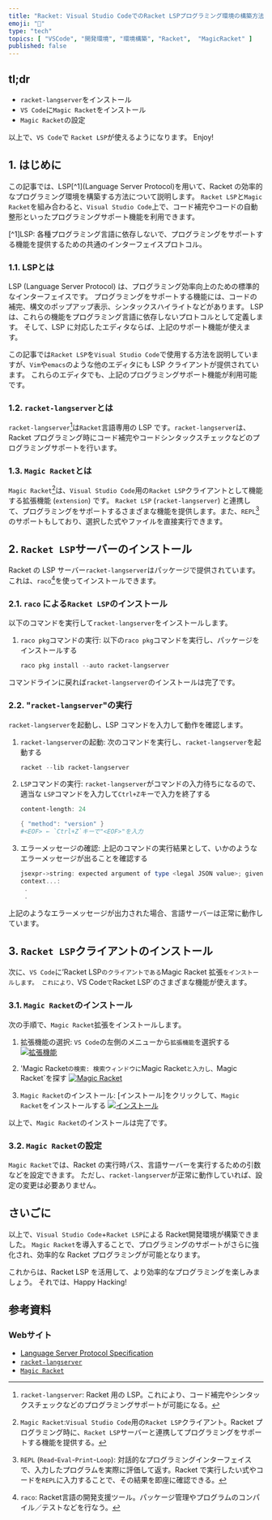 ```yaml
---
title: "Racket: Visual Studio CodeでのRacket LSPプログラミング環境の構築方法"
emoji: "🎾"
type: "tech"
topics: [ "VSCode", "開発環境", "環境構築", "Racket",  "MagicRacket" ]
published: false
---
```


## tl;dr

- `racket-langserver`をインストール
- `VS Code`に`Magic Racket`をインストール
- `Magic Racket`の設定

以上で、`VS Code`で `Racket LSP`が使えるようになります。
Enjoy!

## 1. はじめに

この記事では、LSP[^1](Language Server Protocol)を用いて、Racket の効率的なプログラミング環境を構築する方法について説明します。
`Racket LSP`と`Magic Racket`を組み合わると、`Visual Studio Code`上で、コード補完やコードの自動整形といったプログラミングサポート機能を利用できます。

[^1]LSP: 各種プログラミング言語に依存しないで、プログラミングをサポートする機能を提供するための共通のインターフェイスプロトコル。

### 1.1. LSPとは

LSP (Language Server Protocol) は、プログラミング効率向上のための標準的なインターフェイスです。
プログラミングをサポートする機能には、コードの補完、構文のポップアップ表示、シンタックスハイライトなどがあります。
LSP は、これらの機能をプログラミング言語に依存しないプロトコルとして定義します。
そして、LSP に対応したエディタならば、上記のサポート機能が使えます。

この記事では`Racket LSP`を`Visual Studio Code`で使用する方法を説明していますが、`Vim`や`emacs`のような他のエディタにも LSP クライアントが提供されています。
これらのエディタでも、上記のプログラミングサポート機能が利用可能です。

### 1.2. `racket-langserver`とは

`racket-langserver`[^2]は`Racket`言語専用の LSP です。`racket-langserver`は、Racket プログラミング時にコード補完やコードシンタックスチェックなどのプログラミングサポートを行います。

[^2]:`racket-langserver`: Racket 用の LSP。これにより、コード補完やシンタックスチェックなどのプログラミングサポートが可能になる。

### 1.3. `Magic Racket`とは

`Magic Racket`[^3]は、`Visual Studio Code`用の`Racket LSP`クライアントとして機能する拡張機能 (`extension`) です。
`Racket LSP` (`racket-langserver`) と連携して、プログラミングをサポートするさまざまな機能を提供します。また、`REPL`[^4]のサポートもしており、選択した式やファイルを直接実行できます。

[^3]:`Magic Racket`:`Visual Studio Code`用の`Racket LSP`クライアント。Racket プログラミング時に、`Racket LSP`サーバーと連携してプログラミングをサポートする機能を提供する。
[^4]:`REPL` (`Read`-`Eval`-`Print`-`Loop`): 対話的なプログラミングインターフェイスで、入力したプログラムを実際に評価して返す。Racket で実行したい式やコードを`REPL`に入力することで、その結果を即座に確認できる。

## 2. `Racket LSP`サーバーのインストール

Racket の LSP サーバー`racket-langserver`はパッケージで提供されています。これは、`raco`[^5]を使ってインストールできます。

[^5]:`raco`: Racket言語の開発支援ツール。パッケージ管理やプログラムのコンパイル／テストなどを行なう。

### 2.1. `raco` による`Racket LSP`のインストール

以下のコマンドを実行して`racket-langserver`をインストールします。

1. `raco pkg`コマンドの実行:
   以下の`raco pkg`コマンドを実行し、パッケージをインストールする

   ```powershell
   raco pkg install --auto racket-langserver
   ```

コマンドラインに戻れば`racket-langserver`のインストールは完了です。

### 2.2. "`racket-langserver`"の実行

`racket-langserver`を起動し、LSP コマンドを入力して動作を確認します。

1. `racket-langserver`の起動:
    次のコマンドを実行し、`racket-langserver`を起動する

    ```powershell
    racket --lib racket-langserver
    ```

2. `LSP`コマンドの実行:
   `racket-langserver`がコマンドの入力待ちになるので、適当な `LSP`コマンドを入力して`Ctrl+Z`キーで入力を終了する

   ```powershell
   content-length: 24
   
   { "method": "version" }
   #<EOF> ← `Ctrl+Z`キーで"<EOF>"を入力
   ```

3. エラーメッセージの確認:
   上記のコマンドの実行結果として、いかのようなエラーメッセージが出ることを確認する

   ```powershell
   jsexpr->string: expected argument of type <legal JSON value>; given: #<eof>
   context...:
    .
    .
   ```

上記のようなエラーメッセージが出力された場合、言語サーバーは正常に動作しています。

## 3. `Racket LSP`クライアントのインストール

次に、`VS Code`に’Racket LSP`のクライアントである`Magic Racket 拡張`をインストールします。
これにより、`VS Code` で `Racket LSP`のさまざまな機能が使えます。

### 3.1. `Magic Racket`のインストール

次の手順で、`Magic Racket`拡張をインストールします。

1. 拡張機能の選択:
   `VS Code`の左側のメニューから`拡張機能`を選択する
   [![拡張機能](https://i.imgur.com/4JIrBTs.png)](https://imgur.com/4JIrBTs)

2. 'Magic Racket`の検索:
   検索ウィンドウに`Magic Racket`と入力し、`Magic Racket`を探す
   [![Magic Racket](https://i.imgur.com/DV1cXLQ.png)](https://imgur.com/DV1cXLQ)

3. `Magic Racket`のインストール:
  \[インストール\]をクリックして、`Magic Racket`をインストールする
  [![インストール](https://i.imgur.com/sjIih4s.png)](https://imgur.com/sjIih4s)

以上で、`Magic Racket`のインストールは完了です。

### 3.2. `Magic Racket`の設定

`Magic Racket`では、Racket の実行時パス、言語サーバーを実行するための引数などを設定できます。
ただし、`racket-langserver`が正常に動作していれば、設定の変更は必要ありません。

## さいごに

以上で、`Visual Studio Code`+`Racket LSP`による Racket開発環境が構築できました。
`Magic Racket`を導入することで、プログラミングのサポートがさらに強化され、効率的な Racket プログラミングが可能となります。

これからは、Racket LSP を活用して、より効率的なプログラミングを楽しみましょう。
それでは、Happy Hacking!

## 参考資料

### Webサイト

- [Language Server Protocol Specification](https://github.com/tennashi/lsp_spec_ja)
- [`racket-langserver`](https://github.com/jeapostrophe/racket-langserver)
- [`Magic Racket`](https://marketplace.visualstudio.com/items?itemName=evzen-wybitul.magic-racket)
